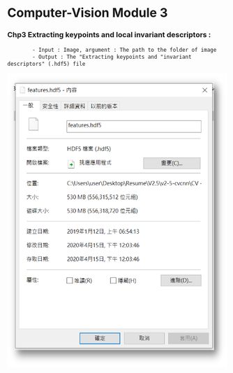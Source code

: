 # Computer-Vision Module 3

### Chp3 Extracting keypoints and local invariant descriptors : 
            - Input : Image, argument : The path to the folder of image
            - Output : The "Extracting keypoints and "invariant descriptors" (.hdf5) file
                        
![image](Result_Image/HDF5.png) <br>
